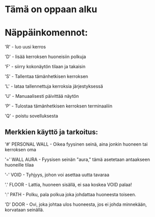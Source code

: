 # Tämä on oppaan alku

# Näppäinkomennot:
'R' - luo uusi kerros

'D' - lisää kerroksen huoneisiin polkuja

'F' - siirry kokonäytön tilaan ja takaisin

'S' - Tallentaa tämänhetkisen kerroksen

'L' - lataa tallennettuja kerroksia järjestyksessä

'U' - Manuaalisesti päivittää näytön 

'P' - Tulostaa tämänhetkisen kerroksen terminaaliin 

'Q' - poistu sovelluksesta


## Merkkien käyttö ja tarkoitus:
'#'  PERSONAL WALL - Oikea fyysinen seinä, aina jonkin huoneen tai kerroksen oma

'='  WALL AURA     - Fyysisen seinän "aura," tämä asetetaan antaakseen huoneille tilaa

'-'  VOID          - Tyhjyys, johon voi asettaa uutta tavaraa

'.'  FLOOR         - Lattia, huoneen sisällä, ei saa koskea VOID palaa!

':'  PATH          - Polku, pala polkua joka johdattaa huoneesta toiseen.

'D'  DOOR          - Ovi, joka johtaa ulos huoneesta, jos ei johda minnekään, korvataan seinällä.
